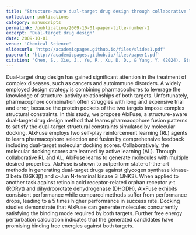 ```yaml
---
title: "Structure-aware dual-target drug design through collaborative learning of pharmacophore combination and molecular simulation"
collection: publications
category: manuscripts
permalink: /publication/2009-10-01-paper-title-number-2
excerpt: 'Dual-target drug design'
date: 2009-10-01
venue: 'Chemical Science'
slidesurl: 'http://academicpages.github.io/files/slides1.pdf'
paperurl: 'http://academicpages.github.io/files/paper1.pdf'
citation: 'Chen, S., Xie, J., Ye, R., Xu, D. D., & Yang, Y. (2024). Structure-aware dual-target drug design through collaborative learning of pharmacophore combination and molecular simulation. Chemical Science, 15(27), 10366-10380.'
---
```


Dual-target drug design has gained significant attention in the treatment of complex diseases, such as cancers and autoimmune disorders. A widely employed design strategy is combining pharmacophores to leverage the knowledge of structure–activity relationships of both targets. Unfortunately, pharmacophore combination often struggles with long and expensive trial and error, because the protein pockets of the two targets impose complex structural constraints. In this study, we propose AIxFuse, a structure-aware dual-target drug design method that learns pharmacophore fusion patterns to satisfy the dual-target structural constraints simulated by molecular docking. AIxFuse employs two self-play reinforcement learning (RL) agents to learn pharmacophore selection and fusion by comprehensive feedback including dual-target molecular docking scores. Collaboratively, the molecular docking scores are learned by active learning (AL). Through collaborative RL and AL, AIxFuse learns to generate molecules with multiple desired properties. AIxFuse is shown to outperform state-of-the-art methods in generating dual-target drugs against glycogen synthase kinase-3 beta (GSK3β) and c-Jun N-terminal kinase 3 (JNK3). When applied to another task against retinoic acid receptor-related orphan receptor γ-t (RORγt) and dihydroorotate dehydrogenase (DHODH), AIxFuse exhibits consistent performance while compared methods suffer from performance drops, leading to a 5 times higher performance in success rate. Docking studies demonstrate that AIxFuse can generate molecules concurrently satisfying the binding mode required by both targets. Further free energy perturbation calculation indicates that the generated candidates have promising binding free energies against both targets.
